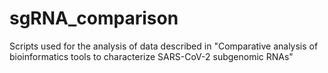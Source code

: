 # sgRNA_comparison
Scripts used for the analysis of data described in "Comparative analysis of bioinformatics tools to characterize SARS-CoV-2 subgenomic RNAs"
